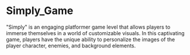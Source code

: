 # Simply_Game
"Simply" is an engaging platformer game level  that allows players to immerse themselves in a world of customizable visuals. In this captivating game, players have the unique ability to personalize the images of the player character, enemies, and background elements.
